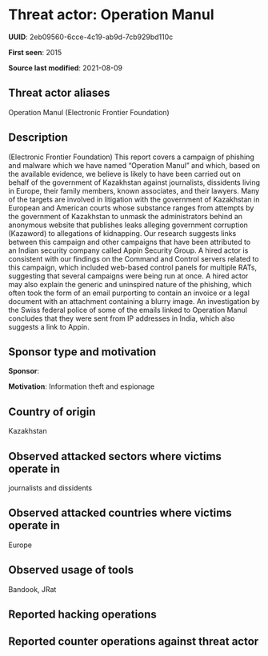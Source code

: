 # Threat actor: Operation Manul

**UUID**: 2eb09560-6cce-4c19-ab9d-7cb929bd110c

**First seen**: 2015

**Source last modified**: 2021-08-09

## Threat actor aliases

Operation Manul (Electronic Frontier Foundation)

## Description

(Electronic Frontier Foundation) This report covers a campaign of phishing and malware which we have named “Operation Manul” and which, based on the available evidence, we believe is likely to have been carried out on behalf of the government of Kazakhstan against journalists, dissidents living in Europe, their family members, known associates, and their lawyers.
Many of the targets are involved in litigation with the government of Kazakhstan in European and American courts whose substance ranges from attempts by the government of Kazakhstan to unmask the administrators behind an anonymous website that publishes leaks alleging government corruption (Kazaword) to allegations of kidnapping.
Our research suggests links between this campaign and other campaigns that have been attributed to an Indian security company called Appin Security Group. A hired actor is consistent with our findings on the Command and Control servers related to this campaign, which included web-based control panels for multiple RATs, suggesting that several campaigns were being run at once. A hired actor may also explain the generic and uninspired nature of the phishing, which often took the form of an email purporting to contain an invoice or a legal document with an attachment containing a blurry image. An investigation by the Swiss federal police of some of the emails linked to Operation Manul concludes that they were sent from IP addresses in India, which also suggests a link to Appin.

## Sponsor type and motivation

**Sponsor**: 

**Motivation**: Information theft and espionage


## Country of origin

Kazakhstan

## Observed attacked sectors where victims operate in

journalists and dissidents

## Observed attacked countries where victims operate in

Europe

## Observed usage of tools

Bandook, JRat

## Reported hacking operations



## Reported counter operations against threat actor





